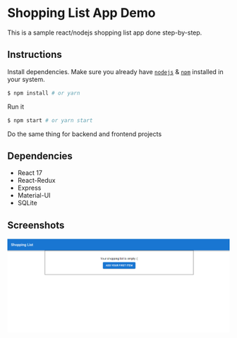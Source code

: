 # Shopping List App Demo
This is a sample react/nodejs shopping list app done step-by-step.

## Instructions
   Install dependencies. Make sure you already have [`nodejs`](https://nodejs.org/en/) & [`npm`](https://www.npmjs.com/) installed in your system.
   ```bash
   $ npm install # or yarn
   ```
   Run it
   ```bash
   $ npm start # or yarn start
   ```

Do the same thing for backend and frontend projects

## Dependencies

- React 17
- React-Redux
- Express
- Material-UI
- SQLite

## Screenshots
![Alt text](screenshots/s0.png?raw=true "S10")
